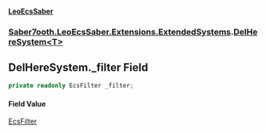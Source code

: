 #### [LeoEcsSaber](index.md 'index')
### [Saber7ooth.LeoEcsSaber.Extensions.ExtendedSystems](Saber7ooth.LeoEcsSaber.Extensions.ExtendedSystems.md 'Saber7ooth.LeoEcsSaber.Extensions.ExtendedSystems').[DelHereSystem&lt;T&gt;](DelHereSystem_T_.md 'Saber7ooth.LeoEcsSaber.Extensions.ExtendedSystems.DelHereSystem<T>')

## DelHereSystem<T>._filter Field

```csharp
private readonly EcsFilter _filter;
```

#### Field Value
[EcsFilter](EcsFilter.md 'Saber7ooth.LeoEcsSaber.EcsFilter')